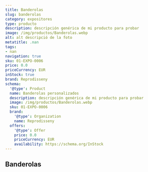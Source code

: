 ```yaml
---
title: Banderolas
slug: banderolas
category: expositores
type: producto
description: descripción genérica de mi producto para probar
image: /img/productos/Banderolas.webp
alt: alt descripció de la foto
metatitle: .nan
tags:
- nan
navigation: true
sku: 01-EXPO-0006
price: 0.0
priceCurrency: EUR
inStock: true
brand: Reprodisseny
schema:
  '@type': Product
  name: Banderolas personalizados
  description: descripción genérica de mi producto para probar
  image: /img/productos/Banderolas.webp
  sku: 01-EXPO-0006
  brand:
    '@type': Organization
    name: Reprodisseny
  offers:
    '@type': Offer
    price: 0.0
    priceCurrency: EUR
    availability: https://schema.org/InStock
---
```


## Banderolas

